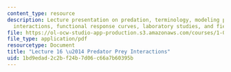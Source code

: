 ```yaml
---
content_type: resource
description: Lecture presentation on predation, terminology, modeling predator-prey
  interactions, functional response curves, laboratory studies, and field studies.
file: https://ol-ocw-studio-app-production.s3.amazonaws.com/courses/1-018j-ecology-i-the-earth-system-fall-2009/1bd9edad2c2bf24b7d06c66a7b60395b_MIT1_018JF09_Lec18.pdf
file_type: application/pdf
resourcetype: Document
title: "Lecture 16 \u2014 Predator Prey Interactions"
uid: 1bd9edad-2c2b-f24b-7d06-c66a7b60395b
---
```

